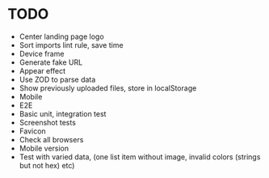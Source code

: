 # TODO

- Center landing page logo
- Sort imports lint rule, save time
- Device frame
- Generate fake URL
- Appear effect
- Use ZOD to parse data
- Show previously uploaded files, store in localStorage
- Mobile
- E2E
- Basic unit, integration test
- Screenshot tests
- Favicon
- Check all browsers
- Mobile version
- Test with varied data, (one list item without image, invalid colors (strings but not hex) etc)

